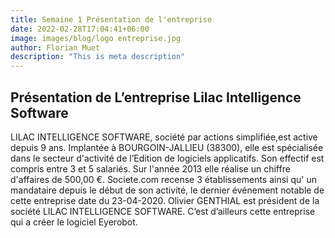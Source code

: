 ```yaml
---
title: Semaine 1 Présentation de l'entreprise
date: 2022-02-28T17:04:41+06:00
image: images/blog/logo entreprise.jpg
author: Florian Muet
description: "This is meta description"
---
```


## Présentation de L’entreprise Lilac Intelligence Software

LILAC INTELLIGENCE SOFTWARE, société par actions simplifiée,est active depuis 9 ans. Implantée à BOURGOIN-JALLIEU (38300), elle est spécialisée dans le secteur d'activité de l’Edition de logiciels applicatifs. Son effectif est compris entre 3 et 5 salariés. Sur l'année 2013 elle réalise un chiffre d'affaires de 500,00 €. Societe.com recense 3 établissements ainsi qu' un mandataire depuis le début de son activité, le dernier événement notable de cette entreprise date du 23-04-2020. Olivier GENTHIAL est président de la société LILAC INTELLIGENCE SOFTWARE.   C’est  d’ailleurs cette entreprise qui a créer le logiciel Eyerobot.